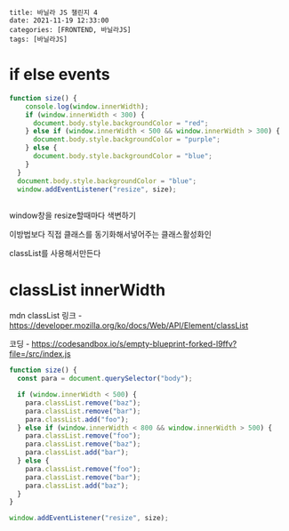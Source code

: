```
title: 바닐라 JS 챌린지 4
date: 2021-11-19 12:33:00
categories: [FRONTEND, 바닐라JS]
tags: [바닐라JS]
```

# if   else   events



```javascript
function size() {
    console.log(window.innerWidth);
    if (window.innerWidth < 300) {
      document.body.style.backgroundColor = "red";
    } else if (window.innerWidth < 500 && window.innerWidth > 300) {
      document.body.style.backgroundColor = "purple";
    } else {
      document.body.style.backgroundColor = "blue";
    }
  }
  document.body.style.backgroundColor = "blue";
  window.addEventListener("resize", size);
  
```



window창을 resize할때마다 색변하기 



이방법보다 직접 클래스를 동기화해서넣어주는 클래스활성화인

classList를 사용해서만든다





# classList    innerWidth



mdn classList 링크 - https://developer.mozilla.org/ko/docs/Web/API/Element/classList

코딩 - https://codesandbox.io/s/empty-blueprint-forked-l9ffv?file=/src/index.js

```javascript
function size() {
  const para = document.querySelector("body");

  if (window.innerWidth < 500) {
    para.classList.remove("baz");
    para.classList.remove("bar");
    para.classList.add("foo");
  } else if (window.innerWidth < 800 && window.innerWidth > 500) {
    para.classList.remove("foo");
    para.classList.remove("baz");
    para.classList.add("bar");
  } else {
    para.classList.remove("foo");
    para.classList.remove("bar");
    para.classList.add("baz");
  }
}

window.addEventListener("resize", size);

```

